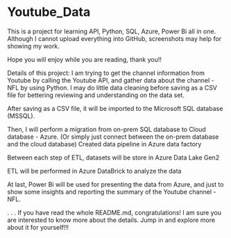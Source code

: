# Youtube_Data

This is a project for learning API, Python, SQL, Azure, Power Bi all in one. Although I cannot upload everything into GitHub, screenshots may help for showing my work. 

Hope you will enjoy while you are reading, thank you!! 

Details of this project: 
I am trying to get the channel information from Youtube by calling the Youtube API, and gather data about the channel - NFL by using Python. I may do little data cleaning before saving as a CSV file for bettering reviewing and understanding on the data set. 

After saving as a CSV file, it will be imported to the Microsoft SQL database (MSSQL). 

Then, I will perform a migration from on-prem SQL database to Cloud database - Azure. (Or simply just connect between the on-prem database and the cloud database) 
  Created data pipeline in Azure data factory

Between each step of ETL, datasets will be store in Azure Data Lake Gen2

ETL will be performed in Azure DataBrick to analyze the data 

At last, Power Bi will be used for presenting the data from Azure, and just to show some insights and reporting the summary of the Youtube channel - NFL. 

.
.
.
If you have read the whole README.md, congratulations! I am sure you are interested to know more about the details. Jump in and explore more about it for yourself!!!
